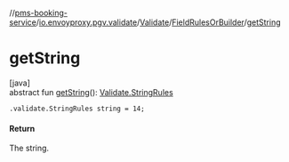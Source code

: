 //[pms-booking-service](../../../../index.md)/[io.envoyproxy.pgv.validate](../../index.md)/[Validate](../index.md)/[FieldRulesOrBuilder](index.md)/[getString](get-string.md)

# getString

[java]\
abstract fun [getString](get-string.md)(): [Validate.StringRules](../-string-rules/index.md)

`.validate.StringRules string = 14;`

#### Return

The string.
